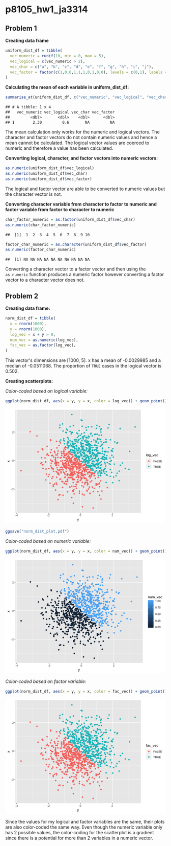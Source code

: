 p8105\_hw1\_ja3314
================

Problem 1
---------

**Creating data frame**

``` r
uniform_dist_df = tibble(
  vec_numeric = runif(10, min = 0, max = 5), 
  vec_logical = c(vec_numeric > 2), 
  vec_char = c("a", "b", "c", "d", "e", "f", "g", "h", "i", "j"), 
  vec_factor = factor(c(1,0,0,1,1,1,0,1,0,0), levels = c(0,1), labels = c("positive", "negative"))
)
```

**Calculating the mean of each variable in uniform\_dist\_df:**

``` r
summarise_at(uniform_dist_df, c("vec_numeric", "vec_logical", "vec_char", "vec_factor"), mean)
```

    ## # A tibble: 1 x 4
    ##   vec_numeric vec_logical vec_char vec_factor
    ##         <dbl>       <dbl>    <dbl>      <dbl>
    ## 1        2.30         0.6       NA         NA

The mean calculation only works for the numeric and logical vectors. The character and factor vectors do not contain numeric values and hence a mean cannot be calculated. The logical vector values are coerced to numeric and therefore a value has been calculated.

**Converting logical, character, and factor vectors into numeric vectors:**

``` r
as.numeric(uniform_dist_df$vec_logical)
as.numeric(uniform_dist_df$vec_char)
as.numeric(uniform_dist_df$vec_factor)
```

The logical and factor vector are able to be converted to numeric values but the character vector is not.

**Converting character variable from character to factor to numeric and factor variable from factor to character to numeric**

``` r
char_factor_numeric = as.factor(uniform_dist_df$vec_char)
as.numeric(char_factor_numeric)
```

    ##  [1]  1  2  3  4  5  6  7  8  9 10

``` r
factor_char_numeric = as.character(uniform_dist_df$vec_factor)
as.numeric(factor_char_numeric)
```

    ##  [1] NA NA NA NA NA NA NA NA NA NA

Converting a character vector to a factor vector and then using the `as.numeric` function produces a numeric factor however converting a factor vector to a character vector does not.

Problem 2
---------

**Creating data frame:**

``` r
norm_dist_df = tibble(
  x = rnorm(1000), 
  y = rnorm(1000), 
  log_vec = x + y > 0, 
  num_vec = as.numeric(log_vec), 
  fac_vec = as.factor(log_vec), 
)
```

This vector's dimensions are \[1000, 5\]. x has a mean of -0.0029985 and a median of -0.0511068. The proportion of `TRUE` cases in the logical vector is 0.502.

**Creating scatterplots:**

*Color-coded based on logical variable:*

``` r
ggplot(norm_dist_df, aes(x = y, y = x, color = log_vec)) + geom_point()
```

![](p8105_hw1_ja3314_files/figure-markdown_github/unnamed-chunk-7-1.png)

``` r
ggsave("norm_dist_plot.pdf")
```

*Color-coded based on numeric variable:*

``` r
ggplot(norm_dist_df, aes(x = y, y = x, color = num_vec)) + geom_point()
```

![](p8105_hw1_ja3314_files/figure-markdown_github/unnamed-chunk-8-1.png)

*Color-coded based on factor variable:*

``` r
ggplot(norm_dist_df, aes(x = y, y = x, color = fac_vec)) + geom_point()
```

![](p8105_hw1_ja3314_files/figure-markdown_github/unnamed-chunk-9-1.png)

Since the values for my logical and factor variables are the same, their plots are also color-coded the same way. Even though the numeric variable only has 2 possible values, the color-coding for the scatterplot is a gradient since there is a potential for more than 2 variables in a numeric vector.
